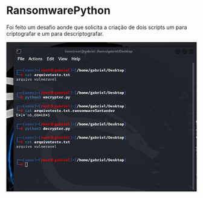 # RansomwarePython
Foi feito um desafio aonde que solicita a criação de dois scripts um para criptografar e um para descriptografar.

   ![Imagem de exemplo](Screenshot_1.png)
